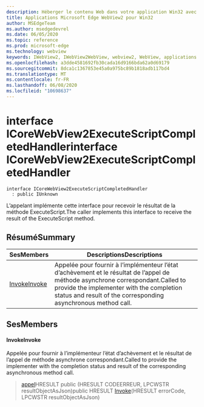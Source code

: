 ```yaml
---
description: Héberger le contenu Web dans votre application Win32 avec le contrôle Microsoft Edge WebView2
title: Applications Microsoft Edge WebView2 pour Win32
author: MSEdgeTeam
ms.author: msedgedevrel
ms.date: 06/05/2020
ms.topic: reference
ms.prod: microsoft-edge
ms.technology: webview
keywords: IWebView2, IWebView2WebView, webview2, WebView, applications Win32, Win32, Edge, ICoreWebView2, ICoreWebView2Controller, contrôle de navigateur, html Edge
ms.openlocfilehash: a3dde4581692fb30cada16d9166bda62a0d69179
ms.sourcegitcommit: 8dca1c1367853e45a0a975bc89b1818adb117bd4
ms.translationtype: MT
ms.contentlocale: fr-FR
ms.lasthandoff: 06/08/2020
ms.locfileid: "10698637"
---
```

# <span data-ttu-id="8b42b-104">interface ICoreWebView2ExecuteScriptCompletedHandler</span><span class="sxs-lookup"><span data-stu-id="8b42b-104">interface ICoreWebView2ExecuteScriptCompletedHandler</span></span> 

```
interface ICoreWebView2ExecuteScriptCompletedHandler
  : public IUnknown
```

<span data-ttu-id="8b42b-105">L’appelant implémente cette interface pour recevoir le résultat de la méthode ExecuteScript.</span><span class="sxs-lookup"><span data-stu-id="8b42b-105">The caller implements this interface to receive the result of the ExecuteScript method.</span></span>

## <span data-ttu-id="8b42b-106">Résumé</span><span class="sxs-lookup"><span data-stu-id="8b42b-106">Summary</span></span>

 <span data-ttu-id="8b42b-107">Ses</span><span class="sxs-lookup"><span data-stu-id="8b42b-107">Members</span></span>                        | <span data-ttu-id="8b42b-108">Descriptions</span><span class="sxs-lookup"><span data-stu-id="8b42b-108">Descriptions</span></span>
--------------------------------|---------------------------------------------
[<span data-ttu-id="8b42b-109">Invoke</span><span class="sxs-lookup"><span data-stu-id="8b42b-109">Invoke</span></span>](#invoke) | <span data-ttu-id="8b42b-110">Appelée pour fournir à l’implémenteur l’état d’achèvement et le résultat de l’appel de méthode asynchrone correspondant.</span><span class="sxs-lookup"><span data-stu-id="8b42b-110">Called to provide the implementer with the completion status and result of the corresponding asynchronous method call.</span></span>

## <span data-ttu-id="8b42b-111">Ses</span><span class="sxs-lookup"><span data-stu-id="8b42b-111">Members</span></span>

#### <span data-ttu-id="8b42b-112">Invoke</span><span class="sxs-lookup"><span data-stu-id="8b42b-112">Invoke</span></span> 

<span data-ttu-id="8b42b-113">Appelée pour fournir à l’implémenteur l’état d’achèvement et le résultat de l’appel de méthode asynchrone correspondant.</span><span class="sxs-lookup"><span data-stu-id="8b42b-113">Called to provide the implementer with the completion status and result of the corresponding asynchronous method call.</span></span>

> <span data-ttu-id="8b42b-114">[appel](#invoke)HRESULT public (HRESULT CODEERREUR, LPCWSTR resultObjectAsJson)</span><span class="sxs-lookup"><span data-stu-id="8b42b-114">public HRESULT [Invoke](#invoke)(HRESULT errorCode, LPCWSTR resultObjectAsJson)</span></span>

